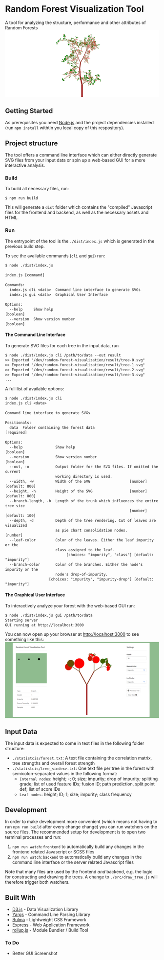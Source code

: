 # Random Forest Visualization Tool

A tool for analyzing the structure, performance and other attributes of Random Forests
![Tree](images/tree.png)

## Getting Started 

As prerequisites you need [Node.js](https://nodejs.org/en/download/) and the project dependencies installed (run `npm install` withtin you local copy of this respository).

## Project structure

The tool offers a command line interface which can either directly generate SVG files from your input data or spin up a web-based GUI for a more interactive analysis.

### Build

To build all necessary files, run:
```
$ npm run build
```
This will generate a `dist` folder which contains the "compiled" Javascript files for the frontend and backend, as well as the necessary assets and HTML.

### Run
The entrypoint of the tool is the `./dist/index.js` which is generated in the previous build step.

To see the available commands (`cli` and `gui`) run:
```
$ node ./dist/index.js

index.js [command]

Commands:
  index.js cli <data>  Command line interface to generate SVGs
  index.js gui <data>  Graphical User Interface

Options:
  --help     Show help                                                 [boolean]
  --version  Show version number                                       [boolean]
```

#### The Command Line Interface
To generate SVG files for each tree in the input data, run
```
$ node ./dist/index.js cli /path/to/data --out result
>> Exported "/dev/random-forest-visualization/result/tree-0.svg"
>> Exported "/dev/random-forest-visualization/result/tree-1.svg"
>> Exported "/dev/random-forest-visualization/result/tree-2.svg"
>> Exported "/dev/random-forest-visualization/result/tree-3.svg"
...
```

A full list of available options:
```
$ node ./dist/index.js cli
index.js cli <data>

Command line interface to generate SVGs

Positionals:
  data  Folder containing the forest data                             [required]

Options:
  --help               Show help                                       [boolean]
  --version            Show version number                             [boolean]
  --out, -o            Output folder for the SVG files. If omitted the current
                       working directory is used.
  --width, -w          Width of the SVG                  [number] [default: 800]
  --height, -h         Height of the SVG                 [number] [default: 800]
  --branch-length, -b  Length of the trunk which influences the entire tree size
                                                         [number] [default: 100]
  --depth, -d          Depth of the tree rendering. Cut of leaves are visualized
                       as pie chart consolidation nodes.                [number]
  --leaf-color         Color of the leaves. Either the leaf impurity or the
                       class assigned to the leaf.
                            [choices: "impurity", "class"] [default: "impurity"]
  --branch-color       Color of the branches. Either the node's impurity or the
                       node's drop-of-impurity.
                    [choices: "impurity", "impurity-drop"] [default: "impurity"]
```

#### The Graphical User Interface
To interactively analyze your forest with the web-based GUI run:
```
$ node ./dist/index.js gui /path/to/data
Starting server
GUI running at http://localhost:3000
```
You can now open up your browser at <http://localhost:3000> to see something like this:
![Tree](images/screenshot.png)


## Input Data
The input data is expected to come in text files in the following folder structure:
- `./statistcis/forest.txt`: A text file containing the correlation matrix, tree strengths and overall forest strength
- `./statistcis/tree_<index>.txt`: One text file per tree in the forest with semicolon-separated values in the following format:
    - `Internal nodes`: height;  -; 0; size; impurity; drop of impurity; splitting grade; list of used feature IDs; fusion ID; path prediction, split point def; list of score IDs
    - `Leaf nodes`: height; ID; 1; size; impurity; class frequency


## Development
In order to make development more convenient (which means not having to run `npm run build` after every change change) you can run watchers on the source files. The recommended setup for development is to open two terminal processes and run:
1. `npm run watch:frontend` to automatically build any changes in the frontend related Javascript or SCSS files
2. `npm run watch:backend` to automatically build any changes in the command line interface or the server related Javascript files

Note that many files are used by the frontend _and_ backend, e.g. the logic for constructing and drawing the trees. A change to `./src/draw_tree.js` will therefore trigger both watchers.


## Built With

* [D3.js](https://d3js.org/) - Data Visualization Library
* [Yargs](https://github.com/yargs/yargs) - Command Line Parsing Library
* [Bulma](https://bulma.io/) - Lightweight CSS Framework
* [Express](https://expressjs.com/) - Web Application Framework
* [rollup.js](https://rollupjs.org/) - Module Bundler / Build Tool


### To Do
- Better GUI Screenshot